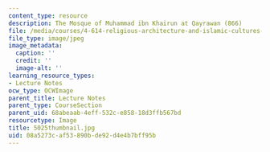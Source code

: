 ```yaml
---
content_type: resource
description: The Mosque of Muhammad ibn Khairun at Qayrawan (866)
file: /media/courses/4-614-religious-architecture-and-islamic-cultures-fall-2002/08a5273caf53890bde92d4e4b7bff95b_5025thumbnail.jpg
file_type: image/jpeg
image_metadata:
  caption: ''
  credit: ''
  image-alt: ''
learning_resource_types:
- Lecture Notes
ocw_type: OCWImage
parent_title: Lecture Notes
parent_type: CourseSection
parent_uid: 68abeaab-4eff-532c-e858-18d3ffb567bd
resourcetype: Image
title: 5025thumbnail.jpg
uid: 08a5273c-af53-890b-de92-d4e4b7bff95b
---
```

